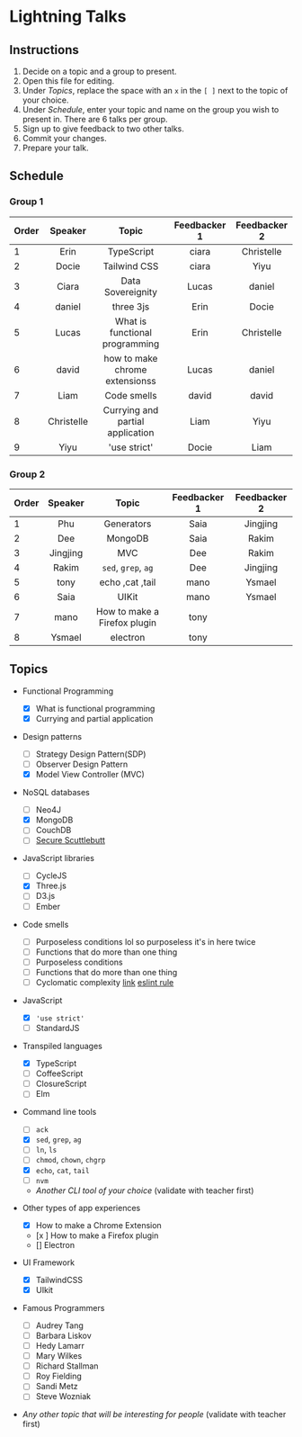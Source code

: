# Lightning Talks

## Instructions

1. Decide on a topic and a group to present.
1. Open this file for editing.
1. Under _Topics_, replace the space with an `x` in the `[ ]` next to the topic of your choice.
1. Under _Schedule_, enter your topic and name on the group you wish to present in. There are 6 talks per group.
1. Sign up to give feedback to two other talks.
1. Commit your changes.
1. Prepare your talk.

## Schedule

### Group 1

| Order |  Speaker |             Topic              | Feedbacker 1 | Feedbacker 2 |
| ----- |  :-----: | :----------------------------: | :----------: | :----------: |
| 1     |   Erin   |           TypeScript           |    ciara     |  Christelle  |
| 2     |   Docie  |          Tailwind CSS          |    ciara     |     Yiyu     |
| 3     |   Ciara  |       Data Sovereignity        |    Lucas     |      daniel  |
| 4     |  daniel  |           three 3js            |     Erin     |    Docie     |
| 5     |   Lucas  | What is functional programming |     Erin     |  Christelle  |
| 6     |   david  | how to make chrome extensionss |    Lucas     |    daniel    |
| 7     |   Liam   |          Code smells           |       david  |   david      |
| 8     |Christelle|Currying and partial application|      Liam    |      Yiyu    |
| 9     |   Yiyu   |         'use strict'           |      Docie   |      Liam    |

### Group 2

| Order | Speaker | Topic | Feedbacker 1 | Feedbacker 2 |
| ----- | :-----: | :---: | :----------: | :----------: |
| 1     |  Phu    |Generators       |  Saia        |   Jingjing   |
| 2     |  Dee    |MongoDB|  Saia        |   Rakim      |
| 3     |Jingjing | MVC   |  Dee         |      Rakim  |
| 4     |  Rakim  |`sed`, `grep`, `ag`|  Dee         |   Jingjing   |
| 5     | tony    | echo ,cat ,tail |   mano           |  Ysmael   |
| 6     | Saia    | UIKit |    mano          |   Ysmael | 
| 7     |  mano   |    How to make a Firefox plugin    |   tony       |              |
| 8     | Ysmael  | electron |    tony      |              |

## Topics

- Functional Programming

  - [x] What is functional programming
  - [x] Currying and partial application

- Design patterns

  - [ ] Strategy Design Pattern(SDP)
  - [ ] Observer Design Pattern
  - [x] Model View Controller (MVC)

- NoSQL databases

  - [ ] Neo4J
  - [x] MongoDB
  - [ ] CouchDB
  - [ ] [Secure Scuttlebutt](https://ssbc.github.io/secure-scuttlebutt/)

- JavaScript libraries

  - [ ] CycleJS
  - [x] Three.js
  - [ ] D3.js
  - [ ] Ember

- Code smells

  - [ ] Purposeless conditions lol so purposeless it's in here twice
  - [ ] Functions that do more than one thing
  - [ ] Purposeless conditions
  - [ ] Functions that do more than one thing
  - [ ] Cyclomatic complexity [link](http://webuniverse.io/cyclomatic-complexity-refactoring-tips/) [eslint rule](http://eslint.org/docs/rules/complexity)

- JavaScript

  - [x] `'use strict'`
  - [ ] StandardJS

- Transpiled languages

  - [x] TypeScript
  - [ ] CoffeeScript
  - [ ] ClosureScript
  - [ ] Elm

- Command line tools

  - [ ] `ack`
  - [x] `sed`, `grep`, `ag`
  - [ ] `ln`, `ls`
  - [ ] `chmod`, `chown`, `chgrp`
  - [x] `echo`, `cat`, `tail`
  - [ ] `nvm`
  - _Another CLI tool of your choice_ (validate with teacher first)

- Other types of app experiences

  - [x] How to make a Chrome Extension
  - [x ] How to make a Firefox plugin
  - [] Electron

- UI Framework

  - [x] TailwindCSS
  - [x] UIkit

* Famous Programmers

  - [ ] Audrey Tang
  - [ ] Barbara Liskov
  - [ ] Hedy Lamarr
  - [ ] Mary Wilkes
  - [ ] Richard Stallman
  - [ ] Roy Fielding
  - [ ] Sandi Metz
  - [ ] Steve Wozniak

- _Any other topic that will be interesting for people_ (validate with teacher first)
